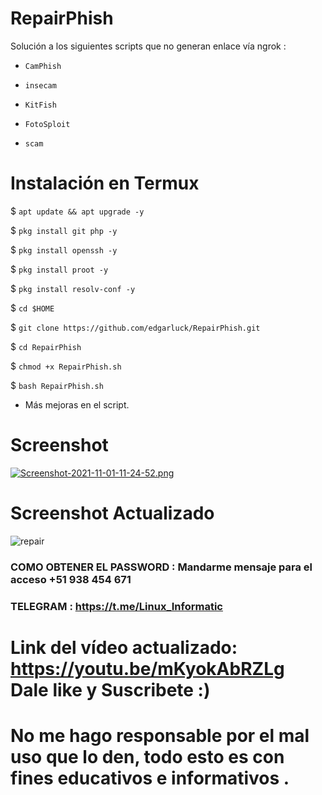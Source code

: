 # RepairPhish
Solución a los siguientes scripts que no generan enlace vía ngrok :

 * `CamPhish`

 * `insecam`

 * `KitFish`

 * `FotoSploit`

 * `scam`

# Instalación en Termux

$ `apt update && apt upgrade -y`

$ `pkg install git php -y`

$ `pkg install openssh -y`

$ `pkg install proot -y`

$ `pkg install resolv-conf -y`

$ `cd $HOME`

$ `git clone https://github.com/edgarluck/RepairPhish.git`

$ `cd RepairPhish`

$ `chmod +x RepairPhish.sh`

$ `bash RepairPhish.sh`

* Más mejoras en el script.

# Screenshot 
[![Screenshot-2021-11-01-11-24-52.png](https://i.postimg.cc/zDs304Xj/Screenshot-2021-11-01-11-24-52.png)](https://postimg.cc/LhVHsCPY)

# Screenshot Actualizado
![repair](https://user-images.githubusercontent.com/76820660/164955880-dbde2022-3071-470e-af85-3cdda44f9140.jpg)


### COMO OBTENER EL PASSWORD : Mandarme mensaje para el acceso +51 938 454 671
### TELEGRAM : https://t.me/Linux_Informatic


# Link del vídeo actualizado: https://youtu.be/mKyokAbRZLg Dale like y Suscribete :)

# No me hago responsable por el mal uso que lo den, todo esto es con fines educativos e informativos .
